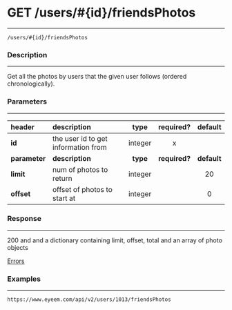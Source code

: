 # GET /users/#{id}/friendsPhotos 
***
`/users/#{id}/friendsPhotos`

### Description
***
Get all the photos by users that the given user follows (ordered chronologically).

### Parameters
***

|header| description| type |required? |default|
|:---------|:--------------|:----------:|:------------:|:------------:|
|**id**|the user id to get information from|integer|x||
|**parameter**| **description**| **type** |**required?** |**default**|
|**limit**|num of photos to return|integer||20|
|**offset**|offset of photos to start at|integer||0|


### Response
***

200 and and a dictionary containing limit, offset, total and an array of photo objects


[Errors](https://github.com/eyeem/API/blob/master/resources/errors.md)

### Examples
***

`https://www.eyeem.com/api/v2/users/1013/friendsPhotos`


